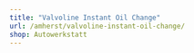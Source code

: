 ```yaml
---
title: "Valvoline Instant Oil Change"
url: /amherst/valvoline-instant-oil-change/
shop: Autowerkstatt
---
```

